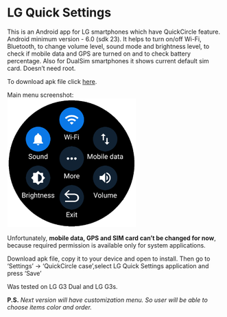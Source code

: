 # LG Quick Settings

This is an Android app for LG smartphones  which have QuickCircle feature. Android minimum version - 6.0 (sdk 23). It helps to turn on/off Wi-Fi, Bluetooth, to change volume level, sound mode and brightness level, to check if mobile data and GPS are turned on and to check battery percentage. Also for DualSim smartphones it shows current default sim card. Doesn’t need root.

To download apk file click <a href="application/lg-quick-settings-1.0.1.apk">here</a>.

Main menu screenshot:<br>
<img src="screenshots/main-menu.png" width="300" alt="Main menu">

Unfortunately, **mobile data, GPS and SIM card can’t be changed for now**, because required permission is available only for system applications.

Download apk file, copy it to your device and open to install. Then go to ‘Settings’ -> ‘QuickCircle case’,select LG Quick Settings application and press ‘Save’ 

Was tested on LG G3 Dual and LG G3s.

**P.S.** *Next version will have customization menu. So user will be able to choose items color and order.*
